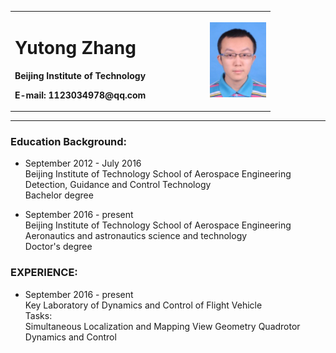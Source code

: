 <table border="0">
  <tr>
    <td width="75%">
      <h1>Yutong Zhang</h1>
      <p><b>Beijing Institute of Technology</b></p>
      <p><b>E-mail: 1123034978@qq.com </b></p>
    </td>
    <td width="25%">
      <img src="/照片.png" width="100%">
    </td>
  </tr>
</table>

---

### Education Background: 
- September 2012 - July 2016    
Beijing Institute of Technology    School of Aerospace Engineering
Detection, Guidance and Control Technology           
Bachelor degree 

- September 2016 - present      
Beijing Institute of Technology    School of Aerospace Engineering
Aeronautics and astronautics science and technology  
Doctor's degree


### EXPERIENCE: 
- September 2016 - present        
Key Laboratory of Dynamics and Control of Flight Vehicle  
Tasks:  
Simultaneous Localization and Mapping 
View Geometry 
Quadrotor Dynamics and Control  

